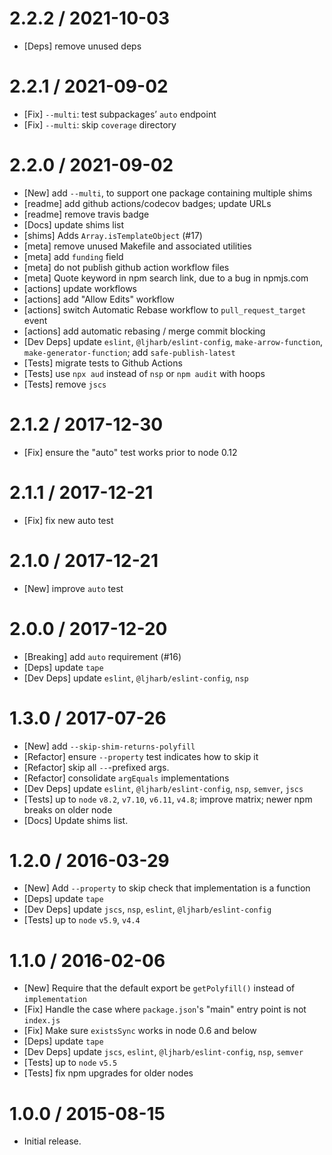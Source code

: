 2.2.2 / 2021-10-03
==================
  * [Deps] remove unused deps

2.2.1 / 2021-09-02
==================
  * [Fix] `--multi`: test subpackages’ `auto` endpoint
  * [Fix] `--multi`: skip `coverage` directory

2.2.0 / 2021-09-02
==================
  * [New] add `--multi`, to support one package containing multiple shims
  * [readme] add github actions/codecov badges; update URLs
  * [readme] remove travis badge
  * [Docs] update shims list
  * [shims] Adds `Array.isTemplateObject` (#17)
  * [meta] remove unused Makefile and associated utilities
  * [meta] add `funding` field
  * [meta] do not publish github action workflow files
  * [meta] Quote keyword in npm search link, due to a bug in npmjs.com
  * [actions] update workflows
  * [actions] add "Allow Edits" workflow
  * [actions] switch Automatic Rebase workflow to `pull_request_target` event
  * [actions] add automatic rebasing / merge commit blocking
  * [Dev Deps] update `eslint`, `@ljharb/eslint-config`, `make-arrow-function`, `make-generator-function`; add `safe-publish-latest`
  * [Tests] migrate tests to Github Actions
  * [Tests] use `npx aud` instead of `nsp` or `npm audit` with hoops
  * [Tests] remove `jscs`

2.1.2 / 2017-12-30
==================
  * [Fix] ensure the "auto" test works prior to node 0.12

2.1.1 / 2017-12-21
==================
  * [Fix] fix new auto test

2.1.0 / 2017-12-21
==================
  * [New] improve `auto` test

2.0.0 / 2017-12-20
==================
  * [Breaking] add `auto` requirement (#16)
  * [Deps] update `tape`
  * [Dev Deps] update `eslint`, `@ljharb/eslint-config`, `nsp`

1.3.0 / 2017-07-26
==================
  * [New] add `--skip-shim-returns-polyfill`
  * [Refactor] ensure `--property` test indicates how to skip it
  * [Refactor] skip all `--`-prefixed args.
  * [Refactor] consolidate `argEquals` implementations
  * [Dev Deps] update `eslint`, `@ljharb/eslint-config`, `nsp`, `semver`, `jscs`
  * [Tests] up to `node` `v8.2`, `v7.10`, `v6.11`, `v4.8`; improve matrix; newer npm breaks on older node
  * [Docs] Update shims list.

1.2.0 / 2016-03-29
==================
  * [New] Add `--property` to skip check that implementation is a function
  * [Deps] update `tape`
  * [Dev Deps] update `jscs`, `nsp`, `eslint`, `@ljharb/eslint-config`
  * [Tests] up to `node` `v5.9`, `v4.4`

1.1.0 / 2016-02-06
==================
  * [New] Require that the default export be `getPolyfill()` instead of `implementation`
  * [Fix] Handle the case where `package.json`'s "main" entry point is not `index.js`
  * [Fix] Make sure `existsSync` works in node 0.6 and below
  * [Deps] update `tape`
  * [Dev Deps] update `jscs`, `eslint`, `@ljharb/eslint-config`, `nsp`, `semver`
  * [Tests] up to `node` `v5.5`
  * [Tests] fix npm upgrades for older nodes

1.0.0 / 2015-08-15
==================
  * Initial release.
